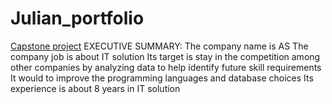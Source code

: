 # Julian_portfolio
[Capstone project](https://julianshalash.github.io/Julian_portfolio/)
EXECUTIVE SUMMARY:
The company name is AS
The company job is about IT solution 
Its target is stay in the competition among other companies by analyzing data to help identify future skill requirements
It would to improve the programming languages and database choices 
Its experience is about 8 years in IT solution

